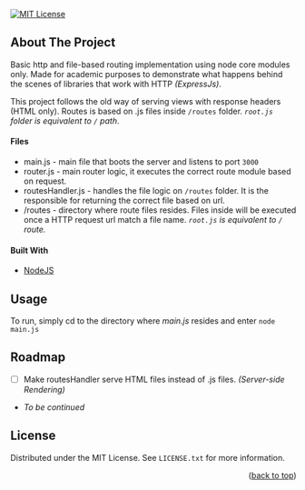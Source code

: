 <div id="top"></div>

[![MIT License][license-shield]][license-url]

## About The Project

Basic http and file-based routing implementation using node core modules only. Made for academic purposes to demonstrate what happens behind the scenes of libraries that work with HTTP _(ExpressJs)_.

This project follows the old way of serving views with response headers (HTML only).
Routes is based on .js files inside `/routes` folder. _`root.js` folder is equivalent to `/` path_.

#### Files

-   main.js - main file that boots the server and listens to port `3000`
-   router.js - main router logic, it executes the correct route module based on request.
-   routesHandler.js - handles the file logic on `/routes` folder. It is the responsible for returning the correct file based on url.
-   /routes - directory where route files resides. Files inside will be executed once a HTTP request url match a file name. _`root.js` is equivalent to `/` route._

#### Built With

-   [NodeJS](https://nodejs.org/)

## Usage

To run, simply cd to the directory where <em>main.js</em> resides and enter `node main.js`

## Roadmap

-   [ ] Make routesHandler serve HTML files instead of .js files. _(Server-side Rendering)_
-   _To be continued_

## License

Distributed under the MIT License. See `LICENSE.txt` for more information.

<p align="right">(<a href="#top">back to top</a>)</p>

[license-shield]: https://img.shields.io/github/license/github_username/repo_name.svg?style=for-the-badge
[license-url]: https://github.com/justintroy/node-corehttp-raw-server/blob/master/LICENSE.txt
